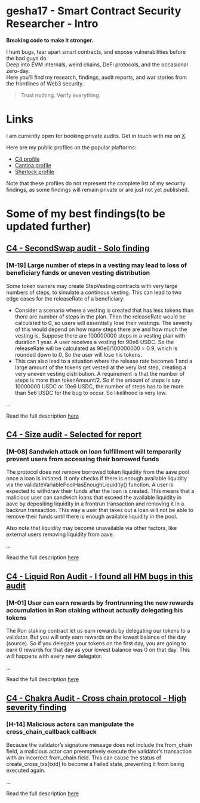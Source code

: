 # gesha17 - Smart Contract Security Researcher - Intro

**Breaking code to make it stronger.**

I hunt bugs, tear apart smart contracts, and expose vulnerabilities before the bad guys do.  
Deep into EVM internals, weird chains, DeFi protocols, and the occasional zero-day.  
Here you'll find my research, findings, audit reports, and war stories from the frontlines of Web3 security.

> Trust nothing. Verify everything.

# Links

I am currently open for booking private audits. Get in touch with me on [X](https://x.com/shishgeor).

Here are my public profiles on the popular plaftorms:

- [C4 profile](https://code4rena.com/@gesha17)
- [Cantina profile](https://cantina.xyz/u/gesha17)
- [Sherlock profile](https://audits.sherlock.xyz/watson/gesha17)

Note that these profiles do not represent the complete list of my security findings, as some findings will remain private or are just not yet published.

# Some of my best findings(to be updated further)

## [C4 - SecondSwap audit - Solo finding](https://code4rena.com/reports/2024-12-secondswap#m-19-large-number-of-steps-in-a-vesting-may-lead-to-loss-of-beneficiary-funds-or-uneven-vesting-distribution)

### [M-19] Large number of steps in a vesting may lead to loss of beneficiary funds or uneven vesting distribution

Some token owners may create StepVesting contracts with very large numbers of steps, to simulate a continous vesting. This can lead to two edge cases for the releaseRate of a beneficiary:

- Consider a scenario where a vesting is created that has less tokens than there are number of steps in the plan. Then the releaseRate would be calculated to 0, so users will essentially lose their vestings. The severity of this would depend on how many steps there are and how much the vesting is. Suppose there are 100000000 steps in a vesting plan with duration 1 year. A user receives a vesting for 90e6 USDC. So the releaseRate will be calculated as 90e6/100000000 = 0.9, which is rounded down to 0. So the user will lose his tokens.
- This can also lead to a situation where the release rate becomes 1 and a large amount of the tokens get vested at the very last step, creating a very uneven vesting distribution. A requirement is that the number of steps is more than tokenAmount/2. So if the amount of steps is say 10000000 USDC or 10e6 USDC, the number of steps has to be more than 5e6 USDC for the bug to occur. So likelihood is very low.

...
  
  Read the full description [here](https://code4rena.com/reports/2024-12-secondswap#m-19-large-number-of-steps-in-a-vesting-may-lead-to-loss-of-beneficiary-funds-or-uneven-vesting-distribution)

## [C4 - Size audit - Selected for report](https://code4rena.com/reports/2024-06-size#m-08-sandwich-attack-on-loan-fulfillment-will-temporarily-prevent-users-from-accessing-their-borrowed-funds)

### [M-08] Sandwich attack on loan fulfillment will temporarily prevent users from accessing their borrowed funds

The protocol does not remove borrowed token liquidity from the aave pool once a loan is initiated. It only checks if there is enough available liquidity via the validateVariablePoolHasEnoughLiquidity() function. A user is expected to withdraw their funds after the loan is created. This means that a malicious user can sandwich loans that exceed the available liquidity in aave by depositing liquidity in a frontrun transaction and removing it in a backrun transaction. This way a user that takes out a loan will not be able to remove their funds until there is enough available liquidity in the pool.

Also note that liquidity may become unavailable via other factors, like external users removing liquidity from aave.

...

  Read the full description [here](https://code4rena.com/reports/2024-06-size#m-08-sandwich-attack-on-loan-fulfillment-will-temporarily-prevent-users-from-accessing-their-borrowed-funds)

## [C4 - Liquid Ron Audit - I found all HM bugs in this audit](https://code4rena.com/reports/2025-01-liquid-ron#m-01-user-can-earn-rewards-by-frontrunning-the-new-rewards-accumulation-in-ron-staking-without-actually-delegating-his-tokens)

### [M-01] User can earn rewards by frontrunning the new rewards accumulation in Ron staking without actually delegating his tokens

The Ron staking contract let us earn rewards by delegating our tokens to a validator. But you will only earn rewards on the lowest balance of the day (source). So if you delegate your tokens on the first day, you are going to earn 0 rewards for that day as your lowest balance was 0 on that day. This will happens with every new delegator.

...

  Read the full description [here](https://code4rena.com/reports/2025-01-liquid-ron#m-01-user-can-earn-rewards-by-frontrunning-the-new-rewards-accumulation-in-ron-staking-without-actually-delegating-his-tokens)

## [C4 - Chakra Audit - Cross chain protocol - High severity finding](https://code4rena.com/reports/2024-08-chakra#h-14-malicious-actors-can-manipulate-the-cross_chain_callback-callback)

### [H-14] Malicious actors can manipulate the cross_chain_callback callback

Because the validator’s signature message does not include the from_chain field, a malicious actor can preemptively execute the validator’s transaction with an incorrect from_chain field. This can cause the status of create_cross_txs[txid] to become a Failed state, preventing it from being executed again.

...

  Read the full description [here](https://code4rena.com/reports/2024-08-chakra#h-14-malicious-actors-can-manipulate-the-cross_chain_callback-callback)
